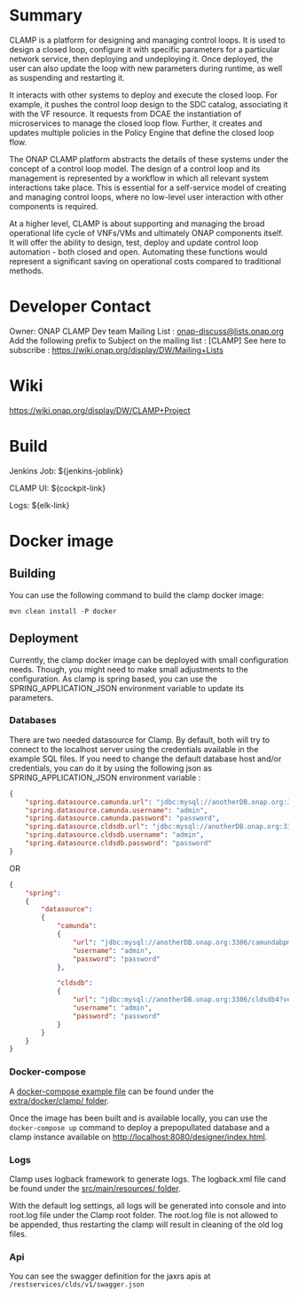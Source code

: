 # Summary

CLAMP is a platform for designing and managing control loops. It is used to design a closed loop, configure it with specific parameters for a particular network service, then deploying and undeploying it.  Once deployed, the user can also update the loop with new parameters during runtime, as well as suspending and restarting it.

It interacts with other systems to deploy and execute the closed loop. For example, it pushes the control loop design to the SDC catalog, associating it with the VF resource.  It requests from DCAE the instantiation of microservices to manage the closed loop flow.  Further, it creates and updates multiple policies in the Policy Engine that define the closed loop flow.

The ONAP CLAMP platform abstracts the details of these systems under the concept of a control loop model.  The design of a control loop and its management is represented by a workflow in which all relevant system interactions take place.  This is essential for a self-service model of creating and managing control loops, where no low-level user interaction with other components is required.

At a higher level, CLAMP is about supporting and managing the broad operational life cycle of VNFs/VMs and ultimately ONAP components itself. It will offer the ability to design, test, deploy and update control loop automation - both closed and open. Automating these functions would represent a significant saving on operational costs compared to traditional methods.

# Developer Contact
Owner: ONAP CLAMP Dev team
Mailing List : onap-discuss@lists.onap.org
Add the following prefix to Subject on the mailing list : [CLAMP]
See here to subscribe : https://wiki.onap.org/display/DW/Mailing+Lists

# Wiki
https://wiki.onap.org/display/DW/CLAMP+Project

# Build
Jenkins Job: ${jenkins-joblink}

CLAMP UI: ${cockpit-link}

Logs: ${elk-link}

# Docker image

## Building 
You can use the following command to build the clamp docker image:
```
mvn clean install -P docker
```

## Deployment
Currently, the clamp docker image can be deployed with small configuration needs. Though, you might need to make small adjustments to the configuration. As clamp is spring based, you can use the SPRING_APPLICATION_JSON environment variable to update its parameters. 

### Databases
There are two needed datasource for Clamp. By default, both will try to connect to the localhost server using the credentials available in the example SQL files. If you need to change the default database host and/or credentials, you can do it by using the following json as SPRING_APPLICATION_JSON environment variable :

```json
{
    "spring.datasource.camunda.url": "jdbc:mysql://anotherDB.onap.org:3306/camundabpm?verifyServerCertificate=false&useSSL=false&requireSSL=false&autoReconnect=true",
    "spring.datasource.camunda.username": "admin",
    "spring.datasource.camunda.password": "password",
    "spring.datasource.cldsdb.url": "jdbc:mysql://anotherDB.onap.org:3306/cldsdb4?verifyServerCertificate=false&useSSL=false&requireSSL=false&autoReconnect=true",
    "spring.datasource.cldsdb.username": "admin",
    "spring.datasource.cldsdb.password": "password"
}
```

OR 

```json
{
    "spring": 
    {
        "datasource": 
        {
            "camunda": 
            {
                "url": "jdbc:mysql://anotherDB.onap.org:3306/camundabpm?verifyServerCertificate=false&useSSL=false&requireSSL=false&autoReconnect=true",
                "username": "admin",
                "password": "password"
            },

            "cldsdb": 
            {
                "url": "jdbc:mysql://anotherDB.onap.org:3306/cldsdb4?verifyServerCertificate=false&useSSL=false&requireSSL=false&autoReconnect=true",
                "username": "admin",
                "password": "password"
            }
        }
    }
}

```

### Docker-compose

A [docker-compose example file](extra/docker/clamp/docker-compose.yml) can be found under the [extra/docker/clamp/ folder](extra/docker/).

Once the image has been built and is available locally, you can use the `docker-compose up` command to deploy a prepopullated database and a clamp instance available on [http://localhost:8080/designer/index.html](http://localhost:8080/designer/index.html).


### Logs

Clamp uses logback framework to generate logs. The logback.xml file cand be found under the [src/main/resources/ folder](src/main/resources). 

With the default log settings, all logs will be generated into console and into root.log file under the Clamp root folder. The root.log file is not allowed to be appended, thus restarting the clamp will result in cleaning of the old log files.

### Api

You can see the swagger definition for the jaxrs apis at `/restservices/clds/v1/swagger.json`